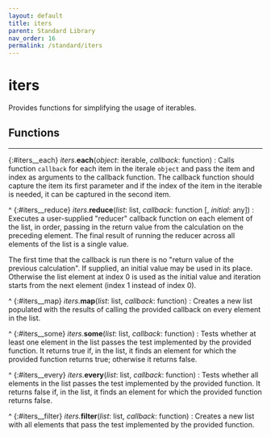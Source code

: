 ```yaml
---
layout: default
title: iters
parent: Standard Library
nav_order: 16
permalink: /standard/iters
---
```


# iters

Provides functions for simplifying the usage of iterables.



<h2>Functions</h2><hr>

{:#iters__each} _iters_.**each**(_object_: iterable, _callback_: function)
: Calls function `callback` for each item in the iterale `object` and 
  pass the item and index as arguments to the callback function. 
  The callback function should capture the item its first parameter and if 
  the index of the item in the iterable is needed, it can be captured in 
  the second item.


^
{:#iters__reduce} _iters_.**reduce**(_list_: list, _callback_: function [, _initial_: any])
: Executes a user-supplied "reducer" callback function on each element 
  of the list, in order, passing in the return value from the calculation 
  on the preceding element. 
  The final result of running the reducer across all elements of the list 
  is a single value.
  
  The first time that the callback is run there is no "return value of the 
  previous calculation". If supplied, an initial value may be used in its 
  place. Otherwise the list element at index 0 is used as the initial value 
  and iteration starts from the next element (index 1 instead of index 0).


^
{:#iters__map} _iters_.**map**(_list_: list, _callback_: function)
: Creates a new list populated with the results of calling the provided 
  callback on every element in the list.


^
{:#iters__some} _iters_.**some**(_list_: list, _callback_: function)
: Tests whether at least one element in the list passes the test 
  implemented by the provided function. It returns true if, in the list, 
  it finds an element for which the provided function returns true; 
  otherwise it returns false.


^
{:#iters__every} _iters_.**every**(_list_: list, _callback_: function)
: Tests whether all elements in the list passes the test implemented by 
  the provided function. It returns false if, in the list, it finds an 
  element for which the provided function returns false.


^
{:#iters__filter} _iters_.**filter**(_list_: list, _callback_: function)
: Creates a new list with all elements that pass the test implemented by 
  the provided function.


